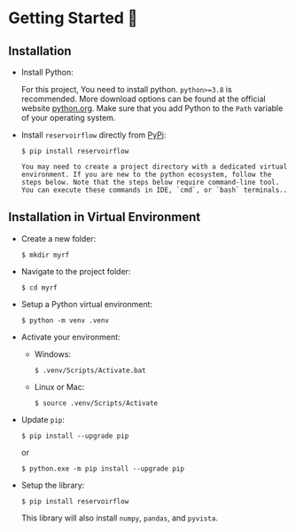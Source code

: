 # Getting Started 🐤

## Installation

- Install Python:

    For this project, You need to install python. `python>=3.8` is recommended. More download options can be found at the official website [python.org](https://www.python.org/downloads/release/python-379/). Make sure that you add Python to the `Path` variable of your operating system.

- Install `reservoirflow` directly from [PyPi](https://pypi.org/project/reservoirflow/):

    ```console
    $ pip install reservoirflow
    ```

    ```{important}
    You may need to create a project directory with a dedicated virtual environment. If you are new to the python ecosystem, follow the steps below. Note that the steps below require command-line tool. You can execute these commands in IDE, `cmd`, or `bash` terminals..
    ```

## Installation in Virtual Environment

- Create a new folder:

    ```console
    $ mkdir myrf
    ```

- Navigate to the project folder:

    ```console
    $ cd myrf
    ```

- Setup a Python virtual environment:

    ```console
    $ python -m venv .venv
    ```

- Activate your environment:

  - Windows:

      ```console
      $ .venv/Scripts/Activate.bat
      ```

  - Linux or Mac:

      ```console
      $ source .venv/Scripts/Activate
      ```

- Update `pip`:

    ```console
    $ pip install --upgrade pip
    ```

    or

    ```console
    $ python.exe -m pip install --upgrade pip
    ```

- Setup the library:

    ```console
    $ pip install reservoirflow
    ```

    This library will also install `numpy`, `pandas`, and `pyvista`.


```{include} /_static/comments_section.md
```
